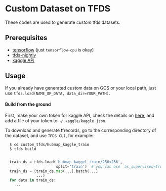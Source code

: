 # Custom Dataset on TFDS 
These codes are used to generate *custom* tfds datasets.

## Prerequisites
- [tensorflow](https://www.tensorflow.org) (just `tensorflow-cpu` is okay)
- [tfds-nightly](https://github.com/tensorflow/datasets)
- [kaggle API](https://www.kaggle.com/docs/api)

## Usage
If you already have generated custom data on GCS or your local path, just use 
`tfds.load(NAME_OF_DATA, data_dir=YOUR_PATH)`.  
  
#### Build from the ground
First, make your own token for kaggle API, check the details on [here](https://www.kaggle.com/docs/api),
and add a file of your token to `~/.kaggle/kaggle.json`.

To download and generate tfrecords, go to the corresponding directory of the 
dataset, and use `TFDS CLI`, for example:

```console
  $ cd custom_tfds/hubmap_kaggle_train
  $ tfds build
```

```python

  train_ds = tfds.load('hubmap_kaggel_train/256x256',
                       split='train')  # you can use `as_supervised=True`
  train_ds = (train_ds.map(...).batch(...)
              ...)
  for data in train_ds:
    ...
```
